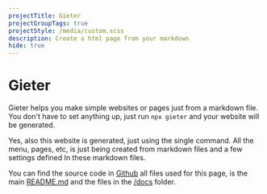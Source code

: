 ```yaml
---
projectTitle: Gieter
projectGroupTags: true
projectStyle: /media/custom.scss
description: Create a html page from your markdown
hide: true
---
```


# Gieter

Gieter helps you make simple websites or pages just from a markdown file. You don't have to set anything up, just run `npx gieter` and your website will be generated.

Yes, also this website is generated, just using the single command. All the menu, pages, etc, is just being created from markdown files and a few settings defined In these markdown files.

You can find the source code in [Github](https://github.com/silvandiepen/gieter) all files used for this page, is the main [README.md](https://github.com/silvandiepen/gieter/blob/master/README.md) and the files in the [/docs](https://github.com/silvandiepen/gieter/tree/master/docs) folder.
